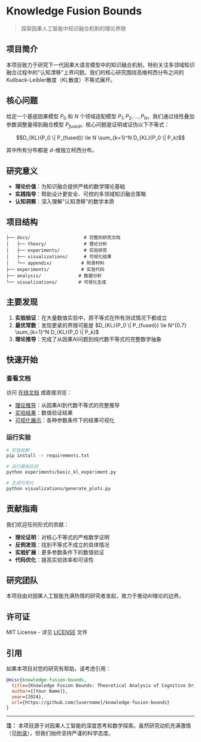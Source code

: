 # Knowledge Fusion Bounds

> 探索因果人工智能中知识融合机制的理论界限

## 项目简介

本项目致力于研究下一代因果大语言模型中的知识融合机制，特别关注多领域知识融合过程中的"认知漂移"上界问题。我们的核心研究围绕高维柯西分布之间的Kullback-Leibler散度（KL散度）不等式展开。

## 核心问题

给定一个基座因果模型 $P_0$ 和 $N$ 个领域适配模型 $P_1, P_2, \ldots, P_N$，我们通过线性叠加参数调整量得到融合模型 $P_{fused}$。核心问题是证明或证伪以下不等式：

$$D_{KL}(P_0 \| P_{fused}) \le N \sum_{k=1}^N D_{KL}(P_0 \| P_k)$$

其中所有分布都是 $d$-维独立柯西分布。

## 研究意义

- **理论价值**：为知识融合提供严格的数学理论基础
- **实践指导**：帮助设计更安全、可控的多领域知识融合策略
- **认知洞察**：深入理解"认知漂移"的数学本质

## 项目结构

```
├── docs/                    # 完整的研究文档
│   ├── theory/              # 理论分析
│   ├── experiments/         # 实验研究
│   ├── visualizations/      # 可视化结果
│   └── appendix/           # 附录材料
├── experiments/            # 实验代码
├── analysis/              # 数据分析
└── visualizations/        # 可视化生成
```

## 主要发现

1. **实验验证**：在大量数值实验中，原不等式在所有测试情况下都成立
2. **最优常数**：发现更紧的界限可能是 $D_{KL}(P_0 \| P_{fused}) \le N^{0.7} \sum_{k=1}^N D_{KL}(P_0 \| P_k)$
3. **理论推导**：完成了从因果AI问题到纯代数不等式的完整数学抽象

## 快速开始

### 查看文档

访问 [在线文档](docs/) 或直接浏览：

- [理论推导](docs/theory/causal_ai_to_algebraic_inequality.md)：从因果AI到代数不等式的完整推导
- [实验结果](docs/experiments/experiment_results.md)：数值验证结果
- [可视化展示](docs/visualizations/)：各种参数条件下的结果可视化

### 运行实验

```bash
# 安装依赖
pip install -r requirements.txt

# 运行基础实验
python experiments/basic_kl_experiment.py

# 生成可视化
python visualizations/generate_plots.py
```

## 贡献指南

我们欢迎任何形式的贡献：

- **理论证明**：对核心不等式的严格数学证明
- **反例发现**：找到不等式不成立的具体情况
- **实验扩展**：更多参数条件下的数值验证
- **代码优化**：提高实验效率和可读性

## 研究团队

本项目由对因果人工智能充满热情的研究者发起，致力于推动AI理论的边界。

## 许可证

MIT License - 详见 [LICENSE](LICENSE) 文件

## 引用

如果本项目对您的研究有帮助，请考虑引用：

```bibtex
@misc{knowledge-fusion-bounds,
  title={Knowledge Fusion Bounds: Theoretical Analysis of Cognitive Drift in Causal AI},
  author={[Your Name]},
  year={2024},
  url={https://github.com/[username]/knowledge-fusion-bounds}
}
```

---

**注：** 本项目源于对因果人工智能的深度思考和数学探索。虽然研究动机充满激情（见[附录](docs/appendix/research_motivation.md)），但我们始终坚持严谨的科学态度。 